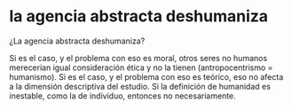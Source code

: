 # la agencia abstracta deshumaniza

¿La agencia abstracta deshumaniza?

Si es el caso, y el problema con eso es moral, otros seres no humanos merecerían igual consideración ética y no la tienen (antropocentrismo = humanismo).
Si es el caso, y el problema con eso es teórico, eso no afecta a la dimensión descriptiva del estudio.
Si la definición de humanidad es inestable, como la de individuo, entonces no necesariamente.
